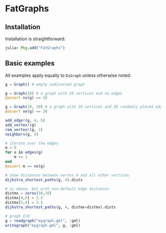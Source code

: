 # FatGraphs

## Installation
Installation is straightforward:
```julia
julia> Pkg.add("FatGraphs")
```

## Basic examples
All examples apply equally to `DiGraph` unless otherwise noted:

```julia
g = Graph() # empty undirected graph

g = Graph(10) # a graph with 10 vertices and no edges
@assert nv(g) == 10

g = Graph(10, 30) # a graph with 10 vertices and 30 randomly placed edges
@assert ne(g) == 30

add_edge!(g, 4, 5)
add_vertex!(g)
rem_vertex!(g, 2)
neighbors(g, 4)

# iterate over the edges
m = 0
for e in edges(g)
    m += 1
end
@assert m == ne(g)

# show distances between vertex 4 and all other vertices
dijkstra_shortest_paths(g, 4).dists

# as above, but with non-default edge distances
distmx = zeros(10,10)
distmx[4,5] = 2.5
distmx[5,4] = 2.5
dijkstra_shortest_paths(g, 4, distmx=distmx).dists

# graph I/O
g = readgraph("mygraph.gml", :gml)
writegraph("mygraph.gml", g, :gml)
```
